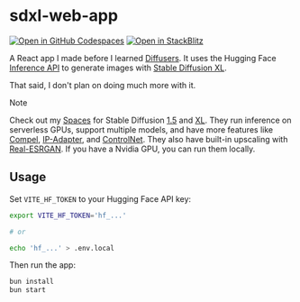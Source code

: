 # sdxl-web-app

[![Open in GitHub Codespaces](https://github.com/codespaces/badge.svg)](https://codespaces.new/adamelliotfields/sdxl-web-app?devcontainer_path=.devcontainer/devcontainer.json&machine=basicLinux32gb)
[![Open in StackBlitz](https://developer.stackblitz.com/img/open_in_stackblitz.svg)](https://pr.new/adamelliotfields/sdxl-web-app)

A React app I made before I learned [Diffusers](https://github.com/huggingface/diffusers). It uses the Hugging Face [Inference API](https://huggingface.co/docs/api-inference/en/index) to generate images with [Stable Diffusion XL](https://stability.ai/news/stable-diffusion-sdxl-1-announcement).

That said, I don't plan on doing much more with it.

> [!NOTE]  
> Check out my [Spaces](https://huggingface.co/docs/hub/spaces) for Stable Diffusion [1.5](https://huggingface.co/spaces/adamelliotfields/diffusion) and [XL](https://huggingface.co/spaces/adamelliotfields/diffusion-xl). They run inference on serverless GPUs, support multiple models, and have more features like [Compel](https://github.com/damian0815/compel), [IP-Adapter](https://github.com/tencent-ailab/IP-Adapter), and [ControlNet](https://github.com/lllyasviel/ControlNet). They also have built-in upscaling with [Real-ESRGAN](https://github.com/xinntao/Real-ESRGAN). If you have a Nvidia GPU, you can run them locally.

## Usage

Set `VITE_HF_TOKEN` to your Hugging Face API key:

```sh
export VITE_HF_TOKEN='hf_...'

# or

echo 'hf_...' > .env.local
```

Then run the app:

```sh
bun install
bun start
```
